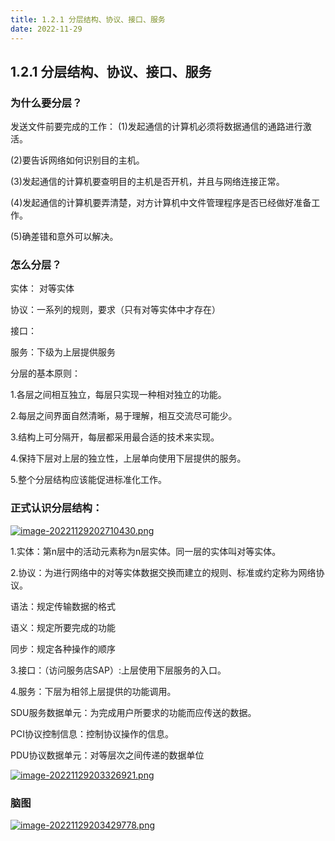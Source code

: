 ```yaml
---
title: 1.2.1 分层结构、协议、接口、服务
date: 2022-11-29
---
```

## 1.2.1 分层结构、协议、接口、服务

### 为什么要分层？

发送文件前要完成的工作：
(1)发起通信的计算机必须将数据通信的通路进行激活。

(2)要告诉网络如何识别目的主机。

(3)发起通信的计算机要查明目的主机是否开机，并且与网络连接正常。

(4)发起通信的计算机要弄清楚，对方计算机中文件管理程序是否已经做好准备工作。

(5)确差错和意外可以解决。

### 怎么分层？

实体：   对等实体

协议：一系列的规则，要求（只有对等实体中才存在）

接口：

服务：下级为上层提供服务

分层的基本原则：

1.各层之间相互独立，每层只实现一种相对独立的功能。

2.每层之间界面自然清晰，易于理解，相互交流尽可能少。

3.结构上可分隔开，每层都采用最合适的技术来实现。

4.保持下层对上层的独立性，上层单向使用下层提供的服务。

5.整个分层结构应该能促进标准化工作。

### 正式认识分层结构：

[![image-20221129202710430.png](https://i.postimg.cc/MptB887x/image-20221129202710430.png)](https://postimg.cc/CRB5jXr6)

1.实体：第n层中的活动元素称为n层实体。同一层的实体叫对等实体。

2.协议：为进行网络中的对等实体数据交换而建立的规则、标准或约定称为网络协议。

语法：规定传输数据的格式

语义：规定所要完成的功能

同步：规定各种操作的顺序

3.接口：（访问服务店SAP）:上层使用下层服务的入口。

4.服务：下层为相邻上层提供的功能调用。

SDU服务数据单元：为完成用户所要求的功能而应传送的数据。

PCI协议控制信息：控制协议操作的信息。

PDU协议数据单元：对等层次之间传递的数据单位

[![image-20221129203326921.png](https://i.postimg.cc/QCsNtFDz/image-20221129203326921.png)](https://postimg.cc/8JKgXPjd)

### 脑图

[![image-20221129203429778.png](https://i.postimg.cc/pLK0QyMC/image-20221129203429778.png)](https://postimg.cc/VJLBmf60)
